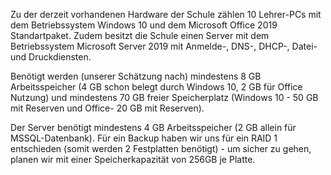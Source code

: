 Zu der derzeit vorhandenen Hardware der Schule zählen 10 Lehrer-PCs mit dem Betriebssystem Windows 10 und dem Microsoft Office 2019 Standartpaket. Zudem besitzt die Schule einen Server mit dem Betriebssystem Microsoft Server 2019 mit Anmelde-, DNS-, DHCP-, Datei- und Druckdiensten.

Benötigt werden (unserer Schätzung nach) mindestens 8 GB Arbeitsspeicher (4 GB schon belegt durch Windows 10, 2 GB für Office Nutzung) und mindestens 70 GB freier Speicherplatz (Windows 10 - 50 GB mit Reserven und Office- 20 GB mit Reserven). 

Der Server benötigt mindestens 4 GB Arbeitsspeicher (2 GB allein für MSSQL-Datenbank). Für ein Backup haben wir uns für ein RAID 1 entschieden (somit werden 2 Festplatten benötigt) - um sicher zu gehen, planen wir mit einer Speicherkapazität von 256GB je Platte.
